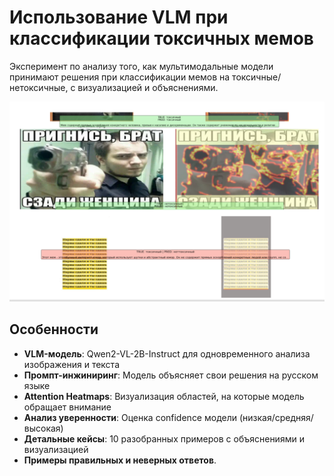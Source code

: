 # Использование VLM при классификации токсичных мемов

Эксперимент по анализу того, как мультимодальные модели принимают решения при классификации мемов на токсичные/нетоксичные, с визуализацией и объяснениями.

![Пример анализа](Images/example.png)

## Особенности

- **VLM-модель**: Qwen2-VL-2B-Instruct для одновременного анализа изображения и текста
- **Промпт-инжиниринг**: Модель объясняет свои решения на русском языке
- **Attention Heatmaps**: Визуализация областей, на которые модель обращает внимание
- **Анализ уверенности**: Оценка confidence модели (низкая/средняя/высокая)
- **Детальные кейсы**: 10 разобранных примеров с объяснениями и визуализацией
- **Примеры правильных и неверных ответов**.

